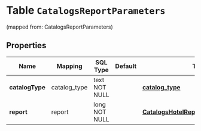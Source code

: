 
# Table `CatalogsReportParameters`
(mapped from: CatalogsReportParameters)

## Properties
Name | Mapping | SQL Type | Default | Type | Description | Notes
---- | ------- | -------- | ------- | ---- | ----------- | -----
**catalogType** | catalog_type | text NOT NULL |  | [**catalog_type**](#CatalogType) |  | 
**report** | report | long NOT NULL |  | [**CatalogsHotelReportParametersReport**](CatalogsHotelReportParametersReport.md) |  |  [foreignkey]




